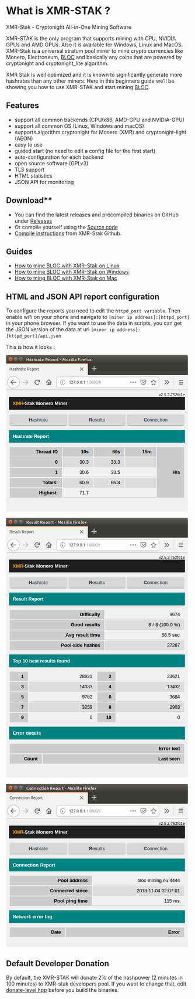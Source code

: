 # **What is XMR-STAK ?**

XMR-Stak - Cryptonight All-in-One Mining Software

XMR-STAK is the only program that supports mining with CPU, NVIDIA GPUs and AMD GPUs. Also it is available for Windows, Linux and MacOS. XMR-Stak is a universal stratum pool miner to mine crypto currencies like Monero, Electroneum, [BLOC](https://bloc.money) and basically any coins that are powered by cryptonight and cryptonight_lite algorithm.

XMR Stak is well optimized and it is known to significantly generate more hashrates than any other miners. Here in this beginners guide we’ll be showing you how to use XMR-STAK and start mining [BLOC](https://bloc.money).

## **Features**

* support all common backends (CPU/x86, AMD-GPU and NVIDIA-GPU)
* support all common OS (Linux, Windows and macOS)
* supports algorithm cryptonight for Monero (XMR) and cryptonight-light (AEON)
* easy to use
* guided start (no need to edit a config file for the first start)
* auto-configuration for each backend
* open source software (GPLv3)
* TLS support
* HTML statistics
* JSON API for monitoring

## **Download****

* You can find the latest releases and precompiled binaries on GitHub under [Releases](https://github.com/fireice-uk/xmr-stak/releases)
* Or compile yourself using the [Source code](https://github.com/fireice-uk/xmr-stak/releases)
* [Compile instructions](https://github.com/fireice-uk/xmr-stak/blob/master/doc/compile.md) from XMR-Stak Github.

## **Guides**

* [How to mine BLOC with XMR-Stak on Linux](../XMR-Stak-Linux-Guide.md)
* [How to mine BLOC with XMR-Stak on Windows](../XMR-Stak-windows-Guide.md)
* [How to ming BLOC with XMR-Stak on Mac](../XMR-Stak-Linux-Guide.md)

## **HTML and JSON API report configuration**

To configure the reports you need to edit the `httpd_port variable`. Then enable wifi on your phone and navigate to `[miner ip address]:[httpd_port]` in your phone browser. If you want to use the data in scripts, you can get the JSON version of the data at url `[miner ip address]:[httpd_port]/api.json`

This is how it looks :

![XMR-STAK API Hashrate](images/XMR-STAK-api/XMR-API-hashrate.png)

![XMR-STAK API Results](images/XMR-STAK-api/XMR-API-results.png)

![XMR-STAK API Connection](images/XMR-STAK-api/XMR-API-connection.png)

## **Default Developer Donation**

By default, the XMR-STAK will donate 2% of the hashpower (2 minutes in 100 minutes) to XMR-stak developers pool.
If you want to change that, edit [donate-level.hpp](https://github.com/fireice-uk/xmr-stak/blob/master/xmrstak/donate-level.hpp) before you build the binaries.